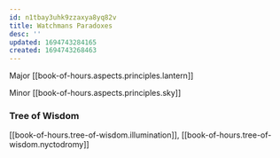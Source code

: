 ```yaml
---
id: n1tbay3uhk9zzaxya8yq82v
title: Watchmans Paradoxes
desc: ''
updated: 1694743284165
created: 1694743268463
---
```


Major [[book-of-hours.aspects.principles.lantern]]

Minor [[book-of-hours.aspects.principles.sky]]

### Tree of Wisdom

[[book-of-hours.tree-of-wisdom.illumination]], [[book-of-hours.tree-of-wisdom.nyctodromy]]
